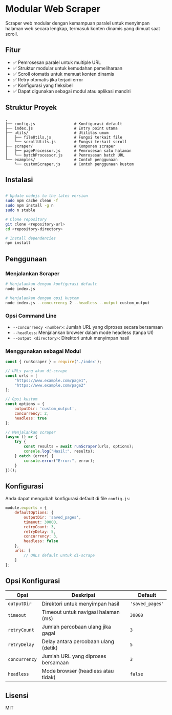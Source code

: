 # Modular Web Scraper

Scraper web modular dengan kemampuan paralel untuk menyimpan halaman web secara lengkap, termasuk konten dinamis yang dimuat saat scroll.

## Fitur

- ✅ Pemrosesan paralel untuk multiple URL
- ✅ Struktur modular untuk kemudahan pemeliharaan
- ✅ Scroll otomatis untuk memuat konten dinamis
- ✅ Retry otomatis jika terjadi error
- ✅ Konfigurasi yang fleksibel
- ✅ Dapat digunakan sebagai modul atau aplikasi mandiri

## Struktur Proyek

```
.
├── config.js                 # Konfigurasi default
├── index.js                  # Entry point utama
├── utils/                    # Utilitas umum
│   ├── fileUtils.js          # Fungsi terkait file
│   └── scrollUtils.js        # Fungsi terkait scroll
├── scraper/                  # Komponen scraper
│   ├── pageProcessor.js      # Pemrosesan satu halaman
│   └── batchProcessor.js     # Pemrosesan batch URL
└── examples/                 # Contoh penggunaan
    └── customScraper.js      # Contoh penggunaan kustom
```

## Instalasi

```bash

# Update nodejs to the lates version
sudo npm cache clean -f
sudo npm install -g n
sudo n stable

# Clone repository
git clone <repository-url>
cd <repository-directory>

# Install dependencies
npm install
```

## Penggunaan

### Menjalankan Scraper

```bash
# Menjalankan dengan konfigurasi default
node index.js

# Menjalankan dengan opsi kustom
node index.js --concurrency 2 --headless --output custom_output
```

### Opsi Command Line

- `--concurrency <number>`: Jumlah URL yang diproses secara bersamaan
- `--headless`: Menjalankan browser dalam mode headless (tanpa UI)
- `--output <directory>`: Direktori untuk menyimpan hasil

### Menggunakan sebagai Modul

```javascript
const { runScraper } = require('./index');

// URLs yang akan di-scrape
const urls = [
    "https://www.example.com/page1",
    "https://www.example.com/page2"
];

// Opsi kustom
const options = {
    outputDir: 'custom_output',
    concurrency: 2,
    headless: true
};

// Menjalankan scraper
(async () => {
    try {
        const results = await runScraper(urls, options);
        console.log("Hasil:", results);
    } catch (error) {
        console.error("Error:", error);
    }
})();
```

## Konfigurasi

Anda dapat mengubah konfigurasi default di file `config.js`:

```javascript
module.exports = {
    defaultOptions: {
        outputDir: 'saved_pages',
        timeout: 30000,
        retryCount: 3,
        retryDelay: 5,
        concurrency: 3,
        headless: false
    },
    urls: [
        // URLs default untuk di-scrape
    ]
};
```

## Opsi Konfigurasi

| Opsi | Deskripsi | Default |
|------|-----------|---------|
| `outputDir` | Direktori untuk menyimpan hasil | `'saved_pages'` |
| `timeout` | Timeout untuk navigasi halaman (ms) | `30000` |
| `retryCount` | Jumlah percobaan ulang jika gagal | `3` |
| `retryDelay` | Delay antara percobaan ulang (detik) | `5` |
| `concurrency` | Jumlah URL yang diproses bersamaan | `3` |
| `headless` | Mode browser (headless atau tidak) | `false` |

## Lisensi

MIT 
